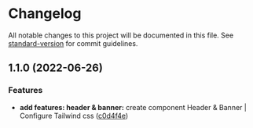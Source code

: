 # Changelog

All notable changes to this project will be documented in this file. See [standard-version](https://github.com/conventional-changelog/standard-version) for commit guidelines.

## 1.1.0 (2022-06-26)


### Features

* **add features: header & banner:** create component Header & Banner | Configure Tailwind css ([c0d4f4e](https://github.com/renancorreadev/CriptoDao-App/commit/c0d4f4e0e1aaf5f848eae125fbd0770e3da128eb))
